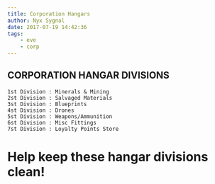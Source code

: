 ```yaml
---
title: Corporation Hangars
author: Nyx Sygnal
date: 2017-07-19 14:42:36
tags:
	- eve
	- corp
---
```

## CORPORATION HANGAR DIVISIONS

```
1st Division : Minerals & Mining
2st Division : Salvaged Materials
3st Division : Blueprints
4st Division : Drones
5st Division : Weapons/Ammunition
6st Division : Misc Fittings
7st Division : Loyalty Points Store
```

# Help keep these hangar divisions clean!